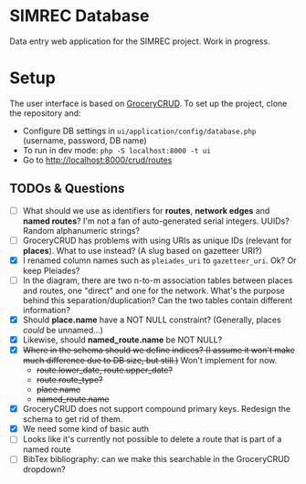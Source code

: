 # SIMREC Database

Data entry web application for the SIMREC project. Work in progress.

# Setup

The user interface is based on [GroceryCRUD](https://www.grocerycrud.com/). To set up the project,
clone the repository and:

- Configure DB settings in `ui/application/config/database.php` (username, password, DB name)
- To run in dev mode: `php -S localhost:8000 -t ui`
- Go to [http://localhost:8000/crud/routes](http://localhost:8000/crud/routes)

## TODOs  & Questions

- [ ] What should we use as identifiers for __routes__, __network edges__ and __named routes__? I'm not a fan of 
  auto-generated serial integers. UUIDs? Random alphanumeric strings?
- [ ] GroceryCRUD has problems with using URIs as unique IDs (relevant for __places__). What to use instead? (A 
  slug based on gazetteer URI?)
- [x] I renamed column names such as `pleiades_uri` to `gazetteer_uri`. Ok? Or keep Pleiades?
- [ ] In the diagram, there are two n-to-m association tables between places and routes, one "direct" and one for the 
  network. What's the purpose behind this separation/duplication? Can the two tables contain different information?
- [x] Should __place.name__ have a NOT NULL constraint? (Generally, places _could_ be unnamed...)
- [x] Likewise, should __named_route.name__ be NOT NULL?
- [x] ~~Where in the schema should we define indices? (I assume it won't make much difference due to DB size, but still.)~~ Won't implement for now.
  - ~~route.lower_date, route.upper_date?~~
  - ~~route.route_type?~~
  - ~~place.name~~
  - ~~named_route.name~~
- [x] GroceryCRUD does not support compound primary keys. Redesign the schema to get rid of them.
- [x] We need some kind of basic auth
- [ ] Looks like it's currently not possible to delete a route that is part of a named route
- [ ] BibTex bibliography: can we make this searchable in the GroceryCRUD dropdown?
